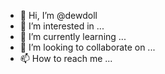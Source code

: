 - 👋 Hi, I’m @dewdoll
- 👀 I’m interested in ...
- 🌱 I’m currently learning ...
- 💞️ I’m looking to collaborate on ...
- 📫 How to reach me ...

<!---
dewdoll/dewdoll is a ✨ special ✨ repository because its `README.md` (this file) appears on your GitHub profile.
You can click the Preview link to take a look at your changes.
--->
